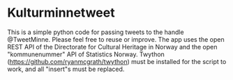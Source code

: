 # Kulturminnetweet
This is a simple python code for passing tweets to the handle @TweetMinne. Please feel free to reuse or improve.
The app uses the open REST API of the Directorate for Cultural Heritage in Norway and the open "kommunenummer" API of Statistics Norway.
Twython (https://github.com/ryanmcgrath/twython) must be installed for the script to work, and all "insert"s must be replaced.
